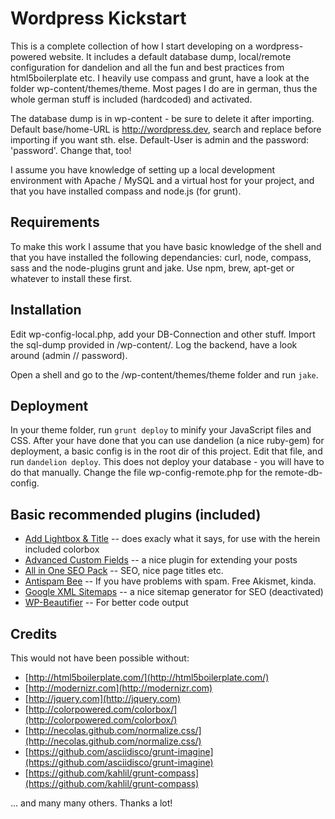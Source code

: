# Wordpress Kickstart

This is a complete collection of how I start developing on a wordpress-powered website.
It includes a default database dump, local/remote configuration for dandelion and
all the fun and best practices from html5boilerplate etc. I heavily use compass and grunt,
have a look at the folder wp-content/themes/theme. Most pages I do are in german,
thus the whole german stuff is included (hardcoded) and activated.

The database dump is in wp-content - be sure to delete it after importing. Default
base/home-URL is http://wordpress.dev, search and replace before importing if you
want sth. else. Default-User is admin and the password: 'password'. Change that, too!

I assume you have knowledge of setting up a local development environment
with Apache / MySQL and a virtual host for your project, and that you
have installed compass and node.js (for grunt).

## Requirements

To make this work I assume that you have basic knowledge of the
shell and that you have installed the following dependancies:
curl, node, compass, sass and the node-plugins grunt and jake.
Use npm, brew, apt-get or whatever to install these first.

## Installation

Edit wp-config-local.php, add your DB-Connection and other stuff.
Import the sql-dump provided in /wp-content/.
Log the backend, have a look around (admin // password).

Open a shell and go to the /wp-content/themes/theme folder and run `jake`.

## Deployment

In your theme folder, run `grunt deploy` to minify
your JavaScript files and CSS. After your have done that
you can use dandelion (a nice ruby-gem) for deployment,
a basic config is in the root dir of this project. Edit
that file, and run `dandelion deploy`. This does not deploy
your database - you will have to do that manually. Change
the file wp-config-remote.php for the remote-db-config.


## Basic recommended plugins (included)

- [Add Lightbox & Title](http://wordpress.org/extend/plugins/add-lightbox-title/download/) -- does exacly what it says, for use with the herein included colorbox
- [Advanced Custom Fields](http://www.advancedcustomfields.com/) -- a nice plugin for extending your posts
- [All in One SEO Pack](http://wordpress.org/extend/plugins/all-in-one-seo-pack/) -- SEO, nice page titles etc.
- [Antispam Bee](http://wordpress.org/extend/plugins/antispam-bee/) -- If you have problems with spam. Free Akismet, kinda.
- [Google XML Sitemaps](http://wordpress.org/extend/plugins/google-sitemap-generator/) -- a nice sitemap generator for SEO (deactivated)
- [WP-Beautifier](http://wordpress.org/extend/plugins/wp-beautifier/) -- For better code output

## Credits

This would not have been possible without:

- [http://html5boilerplate.com/](http://html5boilerplate.com/)
- [http://modernizr.com](http://modernizr.com)
- [http://jquery.com](http://jquery.com)
- [http://colorpowered.com/colorbox/](http://colorpowered.com/colorbox/)
- [http://necolas.github.com/normalize.css/](http://necolas.github.com/normalize.css/)
- [https://github.com/asciidisco/grunt-imagine](https://github.com/asciidisco/grunt-imagine)
- [https://github.com/kahlil/grunt-compass](https://github.com/kahlil/grunt-compass)

... and many many others. Thanks a lot!
